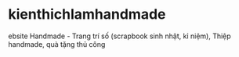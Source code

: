 # kienthichlamhandmade
ebsite Handmade - Trang trí số (scrapbook sinh nhật, kỉ niệm), Thiệp handmade, quà tặng thủ công
